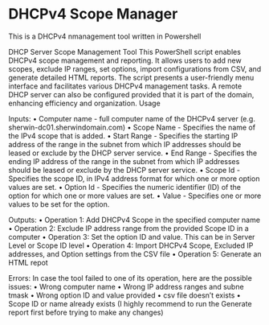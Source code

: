 # DHCPv4 Scope Manager
This is a DHCPv4 nmanagement tool written in Powershell


DHCP Server Scope Management Tool
This PowerShell script enables DHCPv4 scope management and reporting. It allows
users to add new scopes, exclude IP ranges, set options, import configurations from
CSV, and generate detailed HTML reports. The script presents a user-friendly menu
interface and facilitates various DHCPv4 management tasks. A remote DHCP server
can also be configured provided that it is part of the domain, enhancing efficiency and
organization.
Usage

Inputs:
  • Computer name - full computer name of the DHCPv4 server (e.g. sherwin-dc01.sherwindomain.com)
  • Scope Name - Specifies the name of the IPv4 scope that is added.
  • Start Range - Specifies the starting IP address of the range in the subnet from which IP
  addresses should be leased or exclude by the DHCP server service.
  • End Range - Specifies the ending IP address of the range in the subnet from which IP
  addresses should be leased or exclude by the DHCP server service.
  • Scope Id - Specifies the scope ID, in IPv4 address format for which one or more option
  values are set.
  • Option Id - Specifies the numeric identifier (ID) of the option for which one or more values
  are set.
  • Value - Specifies one or more values to be set for the option.

Outputs:
  • Operation 1: Add DHCPv4 Scope in the specified computer name
  • Operation 2: Exclude IP address range from the provided Scope ID in a computer
  • Operation 3: Set the option ID and value. This can be in Server Level or Scope ID level
  • Operation 4: Import DHCPv4 Scope, Excluded IP addresses, and Option settings from the
  CSV file
  • Operation 5: Generate an HTML repot

Errors:
  In case the tool failed to one of its operation, here are the possible issues:
  • Wrong computer name
  • Wrong IP address ranges and subne tmask
  • Wrong option ID and value provided
  • csv file doesn’t exists
  • Scope ID or name already exists (I highly recommend to run the Generate report first before
  trying to make any changes)
